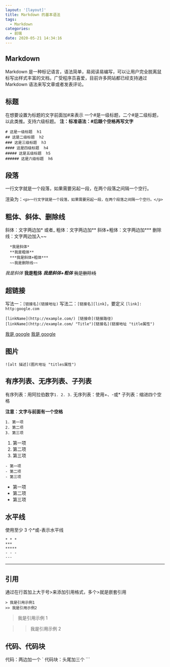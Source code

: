 ```yaml
---
layout: '[layout]'
title: Markdown 的基本语法
tags:
  - Markdown
categories:
  - 前端
date: 2020-05-21 14:34:16
---
```



## Markdown

Markdown 是一种标记语言，语法简单，易阅读易编写，可以让用户完全脱离鼠标写出样式丰富的文档，广受程序员喜爱，目前许多网站都已经支持通过 Markdown 语法来写文章或者发表评论。

## 标题

在想要设置为标题的文字前面加#来表示
一个#是一级标题，二个#是二级标题，以此类推。支持六级标题。
**注：标准语法：#后跟个空格再写文字**

```
# 这是一级标题  h1
## 这是二级标题  h2
### 这是三级标题  h3
#### 这是四级标题  h4
##### 这是五级标题  h5
###### 这是六级标题  h6

```

## 段落

一行文字就是一个段落，如果需要另起一段，在两个段落之间隔一个空行。

渲染为：`<p>一行文字就是一个段落，如果需要另起一段，在两个段落之间隔一个空行。</p>`

## 粗体、斜体、删除线

斜体：文字两边加\* 或者\_
粗体：文字两边加**
斜体+粗体：文字两边加\***
删除线：文字两边加入~~

```
  *我是斜体*
  **我是粗体**
  ***我是斜体+粗体***
  ~~我是删除线~~
```

_我是斜体_
**我是粗体**
**_我是斜体+粗体_**
~~我是删除线~~

## 超链接

写法一：`[链接名](链接地址)`
写法二：`[链接名][link]`，要定义 `[link]: http:google.com`

```
[linkName](http://example.com/) [链接命](链接路径)
[linkName](http://example.com/ "Title")[链接名](链接地址 "title属性")
```

[我是 google](http://google.com/)
[我是 google](http://google.com/ "google")

## 图片

```
![alt 描述](图片地址 "titles属性")
```

## 有序列表、无序列表、子列表

有序列表：用阿拉伯数字`1. 2. 3.`
无序列表：使用+、-或\*
子列表：缩进四个空格

**注意：文字与前面有一个空格**

```
1. 第一项
2. 第二项
3. 第三项
```

1. 第一项
2. 第二项
3. 第三项

```
- 第一项
- 第二项
- 第三项
```

- 第一项
- 第二项
- 第三项

## 水平线

使用至少 3 个\*或-表示水平线

```
* * *
***
*****
- - -
---
```

---

## 引用

通过在行首加上大于号>来添加引用格式，多个>就是嵌套引用

```
> 我是引用示例1
>> 我是引用示例2
```

> 我是引用示例 1

> > 我是引用示例 2

## 代码、代码块

代码：两边加一个 `
代码块：头尾加三个 ```
